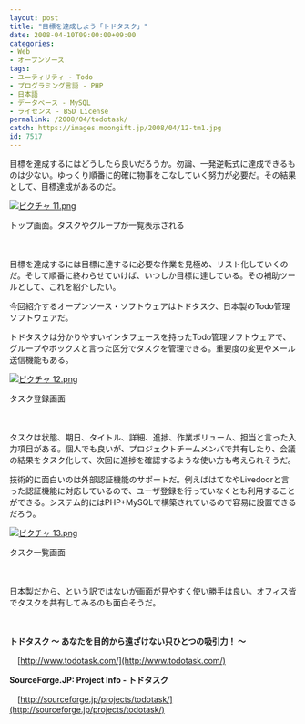 ```yaml
---
layout: post
title: "目標を達成しよう「トドタスク」"
date: 2008-04-10T09:00:00+09:00
categories:
- Web
- オープンソース
tags: 
- ユーティリティ - Todo
- プログラミング言語 - PHP
- 日本語
- データベース - MySQL
- ライセンス - BSD License
permalink: /2008/04/todotask/
catch: https://images.moongift.jp/2008/04/12-tm1.jpg
id: 7517
---
```

目標を達成するにはどうしたら良いだろうか。勿論、一発逆転式に達成できるものは少ない。ゆっくり順番に的確に物事をこなしていく努力が必要だ。その結果として、目標達成があるのだ。

  

[![ピクチャ 11.png](https://images.moongift.jp/2008/04/11-tm2.jpg)](https://images.moongift.jp/2008/04/112.jpg)  
  
トップ画面。タスクやグループが一覧表示される

  

　

  

目標を達成するには目標に達するに必要な作業を見極め、リスト化していくのだ。そして順番に終わらせていけば、いつしか目標に達している。その補助ツールとして、これを紹介したい。

  

今回紹介するオープンソース・ソフトウェアはトドタスク、日本製のTodo管理ソフトウェアだ。

  
  
<!--more-->  

トドタスクは分かりやすいインタフェースを持ったTodo管理ソフトウェアで、グループやボックスと言った区分でタスクを管理できる。重要度の変更やメール送信機能もある。

  

[![ピクチャ 12.png](https://images.moongift.jp/2008/04/12-tm1.jpg)](https://images.moongift.jp/2008/04/122.jpg)  
  
タスク登録画面

  

　

  

タスクは状態、期日、タイトル、詳細、進捗、作業ボリューム、担当と言った入力項目がある。個人でも良いが、プロジェクトチームメンバで共有したり、会議の結果をタスク化して、次回に進捗を確認するような使い方も考えられそうだ。

  

技術的に面白いのは外部認証機能のサポートだ。例えばはてなやLivedoorと言った認証機能に対応しているので、ユーザ登録を行っていなくとも利用することができる。システム的にはPHP+MySQLで構築されているので容易に設置できるだろう。

  

[![ピクチャ 13.png](https://images.moongift.jp/2008/04/13-tm2.jpg)](https://images.moongift.jp/2008/04/132.jpg)  
  
タスク一覧画面

  

　

  

日本製だから、という訳ではないが画面が見やすく使い勝手は良い。オフィス皆でタスクを共有してみるのも面白そうだ。

  

　

  

**トドタスク ～ あなたを目的から遠ざけない只ひとつの吸引力！ ～**  
  
　[http://www.todotask.com/](http://www.todotask.com/)

  

**SourceForge.JP: Project Info - トドタスク**  
  
　[http://sourceforge.jp/projects/todotask/](http://sourceforge.jp/projects/todotask/)

  
